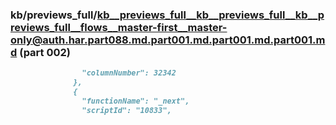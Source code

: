 ### kb/previews_full/kb__previews_full__kb__previews_full__kb__previews_full__flows__master-first__master-only@auth.har.part088.md.part001.md.part001.md.part001.md (part 002)

```md
                "columnNumber": 32342
              },
              {
                "functionName": "_next",
                "scriptId": "10833",
   
```

```
